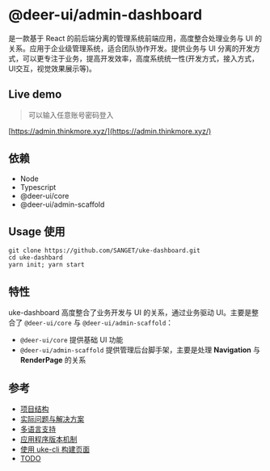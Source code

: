# @deer-ui/admin-dashboard

是一款基于 React 的前后端分离的管理系统前端应用，高度整合处理业务与 UI 的关系。应用于企业级管理系统，适合团队协作开发。提供业务与 UI 分离的开发方式，可以更专注于业务，提高开发效率，高度系统统一性(开发方式，接入方式，UI交互，视觉效果展示等)。

## Live demo

> 可以输入任意账号密码登入

[https://admin.thinkmore.xyz/](https://admin.thinkmore.xyz/)

## 依赖

- Node
- Typescript
- @deer-ui/core
- @deer-ui/admin-scaffold

## Usage 使用

```shell
git clone https://github.com/SANGET/uke-dashboard.git
cd uke-dashbard
yarn init; yarn start
```

## 特性

uke-dashboard 高度整合了业务开发与 UI 的关系，通过业务驱动 UI。主要是整合了 `@deer-ui/core` 与 `@deer-ui/admin-scaffold`：

- `@deer-ui/core` 提供基础 UI 功能
- `@deer-ui/admin-scaffold` 提供管理后台脚手架，主要是处理 __Navigation__ 与 __RenderPage__ 的关系

## 参考

- [项目结构](./docs/structure.md)
- [实际问题与解决方案](./docs/resolution.md)
- [多语言支持](./docs/i18n.md)
- [应用程序版本机制](./version/README.md)
- [使用 uke-cli 构建页面](./docs/cli.md)
- [TODO](./docs/todo.md)
